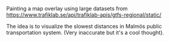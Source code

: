 Painting a map overlay using large datasets from https://www.trafiklab.se/api/trafiklab-apis/gtfs-regional/static/

The idea is to visualize the slowest distances in Malmös public transportation system. (Very inaccurate but it's a cool thought).
